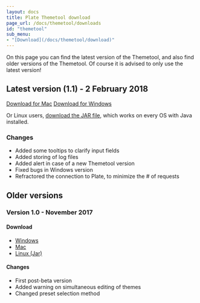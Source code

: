 ```yaml
---
layout: docs
title: Plate Themetool download
page_url: /docs/themetool/downloads
id: "themetool"
sub_menu:
- "[Download](/docs/themetool/download)"
---
```

On this page you can find the latest version of the Themetool, and also find older versions of the Themetool. Of course it is advised to only use the latest version!

## Latest version (1.1) - 2 February 2018
<a href="/downloads/themetool/osx/plate-themetool.1.1.dmg" class="btn btn-primary btn-lg"><i class="fa fa-fw fa-apple"></i> Download for Mac</a>
<a href="/downloads/themetool/win/plate_setup.1.1.exe" class="btn btn-primary btn-lg"><i class="fa fa-fw fa-windows"></i> Download for Windows</a>

Or Linux users, [download the JAR file](/downloads/themetool/jar/plate-themetool.1.1.jar), which works on every OS with Java installed.

### Changes

- Added some tooltips to clarify input fields
- Added storing of log files
- Added alert in case of a new Themetool version
- Fixed bugs in Windows version
- Refractored the connection to Plate, to minimize the # of requests

## Older versions
### Version 1.0 - November 2017
#### Download
- [Windows](/downloads/themetool/win/plate_setup.1.0.exe)
- [Mac](/downloads/themetool/osx/plate-themetool.1.0.dmg)
- [Linux (Jar)](/downloads/themetool/jar/plate-themetool.1.0.jar)

#### Changes
- First post-beta version
- Added warning on simultaneous editing of themes
- Changed preset selection method
